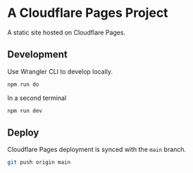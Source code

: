 # A Cloudflare Pages Project

A static site hosted on Cloudflare Pages.

## Development

Use Wrangler CLI to develop locally.

```bash
npm run do
```

In a second terminal

```bash
npm run dev
```

## Deploy

Cloudflare Pages deployment is synced with the `main` branch.

```bash
git push origin main
```
